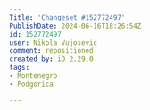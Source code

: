 ```yaml
---
Title: 'Changeset #152772497'
PublishDate: 2024-06-16T18:26:54Z
id: 152772497
user: Nikola Vujosevic
comment: repositioned
created_by: iD 2.29.0
tags:
- Montenegro
- Podgorica

---
```

